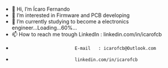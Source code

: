 - 👋 Hi, I’m Ícaro Fernando
- 👀 I’m interested in Firmware and PCB developing
- 🌱 I’m currently studying to become a electronics engineer...Loading...60%...
- 📫 How to reach me trough  LinkedIn : linkedin.com/in/icarofcb
-                             E-mail   : icarofcb@Outlook.com  
-                             linkedin.com/in/icarofcb
